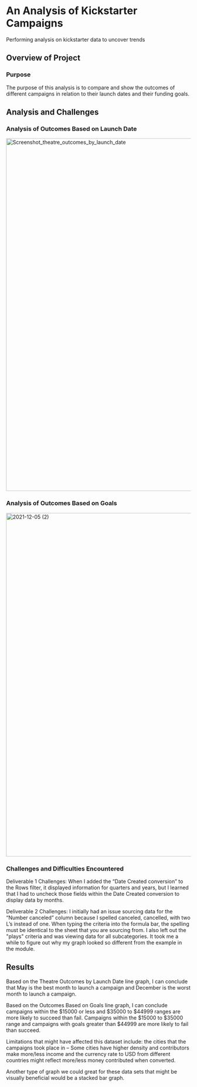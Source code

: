 # An Analysis of Kickstarter Campaigns 
Performing analysis on kickstarter data to uncover trends 
## Overview of Project

### Purpose 
The purpose of this analysis is to compare and show the outcomes of different campaigns in relation to their launch dates and their funding goals.
## Analysis and Challenges 

### Analysis of Outcomes Based on Launch Date 
<img width="962" alt="Screenshot_theatre_outcomes_by_launch_date " src="https://user-images.githubusercontent.com/92167429/144719856-d8078533-75bb-48e2-a9e5-871f5cd7e4c2.png">

### Analysis of Outcomes Based on Goals 
<img width="937" alt="2021-12-05 (2)" src="https://user-images.githubusercontent.com/92167429/144772096-274b9613-a670-433e-9249-cd4a4574d717.png">

### Challenges and Difficulties Encountered 
Deliverable 1 Challenges: When I added the “Date Created conversion” to the Rows filter, it displayed information for quarters and years, but I learned that I had to uncheck those fields within the Date Created conversion to display data by months.

Deliverable 2 Challenges: I initially had an issue sourcing data for the “Number canceled” column because I spelled canceled, cancelled, with two L’s instead of one. When typing the criteria into the formula bar, the spelling must be identical to the sheet that you are sourcing from.
I also left out the "plays" criteria and was viewing data for all subcategories. It took me a while to figure out why my graph looked so different from the example in the module. 

## Results 

Based on the Theatre Outcomes by Launch Date line graph, I can conclude that May is the best month to launch a campaign and December is the worst month to launch a campaign. 

Based on the Outcomes Based on Goals line graph, I can conclude campaigns within the $15000 or less and $35000 to $44999 ranges are more likely to succeed than fail. Campaigns within the $15000 to $35000 range and campaigns with goals greater than $44999 are more likely to fail than succeed. 

Limitations that might have affected this dataset include: the cities that the campaigns took place in – Some cities have higher density and contributors make more/less income and the currency rate to USD from different countries might reflect more/less money contributed when converted.

Another type of graph we could great for these data sets that might be visually beneficial would be a stacked bar graph.
